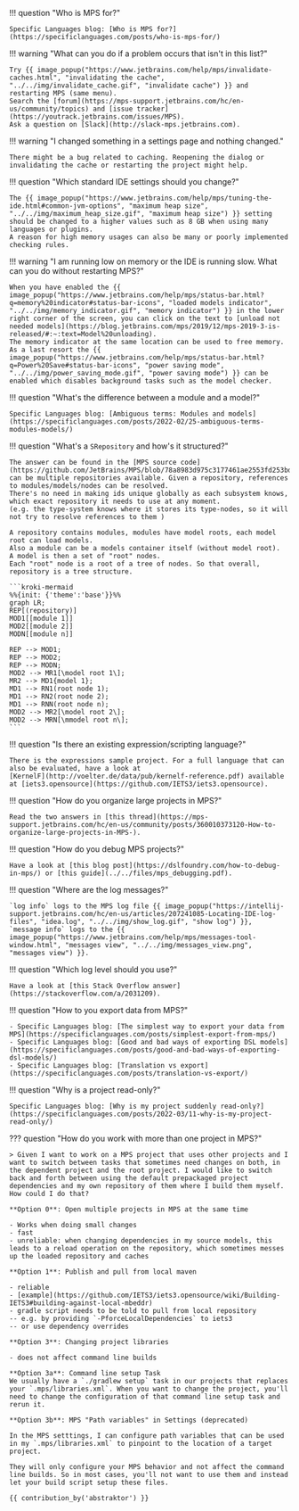 !!! question "Who is MPS for?"

    Specific Languages blog: [Who is MPS for?](https://specificlanguages.com/posts/who-is-mps-for/)

!!! warning "What can you do if a problem occurs that isn't in this list?"

    Try {{ image_popup("https://www.jetbrains.com/help/mps/invalidate-caches.html", "invalidating the cache", "../../img/invalidate_cache.gif", "invalidate cache") }} and restarting MPS (same menu).
    Search the [forum](https://mps-support.jetbrains.com/hc/en-us/community/topics) and [issue tracker](https://youtrack.jetbrains.com/issues/MPS). 
    Ask a question on [Slack](http://slack-mps.jetbrains.com).

!!! warning "I changed something in a settings page and nothing changed."

    There might be a bug related to caching. Reopening the dialog or invalidating the cache or restarting the project might help.

!!! question "Which standard IDE settings should you change?"
    
    The {{ image_popup("https://www.jetbrains.com/help/mps/tuning-the-ide.html#common-jvm-options", "maximum heap size", "../../img/maximum_heap_size.gif", "maximum heap size") }} setting should be changed to a higher values such as 8 GB when using many languages or plugins.
    A reason for high memory usages can also be many or poorly implemented checking rules. 

!!! warning "I am running low on memory or the IDE is running slow. What can you do without restarting MPS?" 

    When you have enabled the {{ image_popup("https://www.jetbrains.com/help/mps/status-bar.html?q=memory%20indicator#status-bar-icons", "loaded models indicator", "../../img/memory_indicator.gif", "memory indicator") }} in the lower right corner of the screen, you can click on the text to [unload not needed models](https://blog.jetbrains.com/mps/2019/12/mps-2019-3-is-released/#:~:text=Model%20unloading).
    The memory indicator at the same location can be used to free memory. As a last resort the {{ image_popup("https://www.jetbrains.com/help/mps/status-bar.html?q=Power%20Save#status-bar-icons", "power saving mode", "../../img/power_saving_mode.gif", "power saving mode") }} can be enabled which disables background tasks such as the model checker.

!!! question "What's the difference between a module and a model?"

    Specific Languages blog: [Ambiguous terms: Modules and models](https://specificlanguages.com/posts/2022-02/25-ambiguous-terms-modules-models/)

!!! question "What's a `SRepository` and how's it structured?"

    The answer can be found in the [MPS source code](https://github.com/JetBrains/MPS/blob/78a8983d975c3177461ae2553fd253bdc63baab6/core/openapi/source/org/jetbrains/mps/openapi/module/SRepository.java#L24).There can be multiple repositories available. Given a repository, references to modules/models/nodes can be resolved.
    There's no need in making ids unique globally as each subsystem knows, which exact repository it needs to use at any moment.
    (e.g. the type-system knows where it stores its type-nodes, so it will not try to resolve references to them )

    A repository contains modules, modules have model roots, each model root can load models.
    Also a module can be a models container itself (without model root).
    A model is then a set of "root" nodes.
    Each "root" node is a root of a tree of nodes. So that overall, repository is a tree structure.

    ```kroki-mermaid
    %%{init: {'theme':'base'}}%%
    graph LR;
    REP[(repository)]
    MOD1[[module 1]]
    MOD2[[module 2]]
    MODN[[module n]]

    REP --> MOD1;
    REP --> MOD2;
    REP --> MODN;
    MOD2 --> MR1[\model root 1\];
    MR2 --> MD1{model 1};
    MD1 --> RN1(root node 1);
    MD1 --> RN2(root node 2);
    MD1 --> RNN(root node n);
    MOD2 --> MR2[\model root 2\];
    MOD2 --> MRN[\mmodel root n\];
    ``` 

!!! question "Is there an existing expression/scripting language?"

    There is the expressions sample project. For a full language that can also be evaluated, have a look at
    [KernelF](http://voelter.de/data/pub/kernelf-reference.pdf) available at [iets3.opensource](https://github.com/IETS3/iets3.opensource).

!!! question "How do you organize large projects in MPS?"

    Read the two answers in [this thread](https://mps-support.jetbrains.com/hc/en-us/community/posts/360010373120-How-to-organize-large-projects-in-MPS-).

!!! question "How do you debug MPS projects?"
    
    Have a look at [this blog post](https://dslfoundry.com/how-to-debug-in-mps/) or [this guide](../../files/mps_debugging.pdf).

!!! question "Where are the log messages?"

    `log info` logs to the MPS log file {{ image_popup("https://intellij-support.jetbrains.com/hc/en-us/articles/207241085-Locating-IDE-log-files", "idea.log", "../../img/show_log.gif", "show log") }}, 
    `message info` logs to the {{ image_popup("https://www.jetbrains.com/help/mps/messages-tool-window.html", "messages view", "../../img/messages_view.png", "messages view") }}.

!!! question "Which log level should you use?"

    Have a look at [this Stack Overflow answer](https://stackoverflow.com/a/2031209).

!!! question "How to you export data from MPS?"

    - Specific Languages blog: [The simplest way to export your data from MPS](https://specificlanguages.com/posts/simplest-export-from-mps/)
    - Specific Languages blog: [Good and bad ways of exporting DSL models](https://specificlanguages.com/posts/good-and-bad-ways-of-exporting-dsl-models/)
    - Specific Languages blog: [Translation vs export](https://specificlanguages.com/posts/translation-vs-export/)

!!! question "Why is a project read-only?"

    Specific Languages blog: [Why is my project suddenly read-only?](https://specificlanguages.com/posts/2022-03/11-why-is-my-project-read-only/)

??? question "How do you work with more than one project in MPS?"

    > Given I want to work on a MPS project that uses other projects and I want to switch between tasks that sometimes need changes on both, in the dependent project and the root project. I would like to switch back and forth between using the default prepackaged project dependencies and my own repository of them where I build them myself. How could I do that?

    **Option 0**: Open multiple projects in MPS at the same time

    - Works when doing small changes
    - fast
    - unreliable: when changing dependencies in my source models, this leads to a reload operation on the repository, which sometimes messes up the loaded repository and caches

    **Option 1**: Publish and pull from local maven

    - reliable
    - [example](https://github.com/IETS3/iets3.opensource/wiki/Building-IETS3#building-against-local-mbeddr)
    - gradle script needs to be told to pull from local repository
    -- e.g. by providing `-PforceLocalDependencies` to iets3
    -- or use dependency overrides

    **Option 3**: Changing project libraries

    - does not affect command line builds

    **Option 3a**: Command line setup Task
    We usually have a `./gradlew setup` task in our projects that replaces your `.mps/libraries.xml`. When you want to change the project, you'll need to change the configuration of that command line setup task and rerun it.

    **Option 3b**: MPS "Path variables" in Settings (deprecated)

    In the MPS setttings, I can configure path variables that can be used in my `.mps/libraries.xml` to pinpoint to the location of a target project.

    They will only configure your MPS behavior and not affect the command line builds. So in most cases, you'll not want to use them and instead let your build script setup these files.

    {{ contribution_by('abstraktor') }}